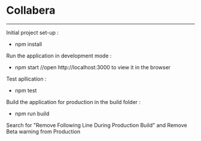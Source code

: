 # Collabera 
-----------------

Initial project set-up :
- npm install

Run the application in development mode :
- npm start //open http://localhost:3000 to view it in the browser

Test apllication :
- npm test

Build the application for production in the build folder :
- npm run build

Search for "Remove Following Line During Production Build" and Remove Beta warning from Production